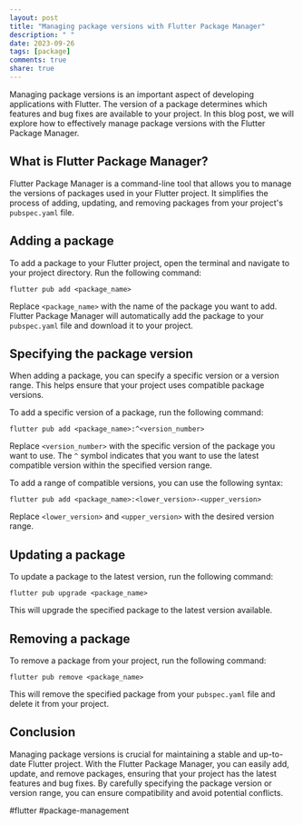 ```yaml
---
layout: post
title: "Managing package versions with Flutter Package Manager"
description: " "
date: 2023-09-26
tags: [package]
comments: true
share: true
---
```


Managing package versions is an important aspect of developing applications with Flutter. The version of a package determines which features and bug fixes are available to your project. In this blog post, we will explore how to effectively manage package versions with the Flutter Package Manager.

## What is Flutter Package Manager?

Flutter Package Manager is a command-line tool that allows you to manage the versions of packages used in your Flutter project. It simplifies the process of adding, updating, and removing packages from your project's `pubspec.yaml` file.

## Adding a package

To add a package to your Flutter project, open the terminal and navigate to your project directory. Run the following command:

```
flutter pub add <package_name>
```

Replace `<package_name>` with the name of the package you want to add. Flutter Package Manager will automatically add the package to your `pubspec.yaml` file and download it to your project.

## Specifying the package version

When adding a package, you can specify a specific version or a version range. This helps ensure that your project uses compatible package versions.

To add a specific version of a package, run the following command:

```
flutter pub add <package_name>:^<version_number>
```

Replace `<version_number>` with the specific version of the package you want to use. The `^` symbol indicates that you want to use the latest compatible version within the specified version range.

To add a range of compatible versions, you can use the following syntax:

```
flutter pub add <package_name>:<lower_version>-<upper_version>
```

Replace `<lower_version>` and `<upper_version>` with the desired version range.

## Updating a package

To update a package to the latest version, run the following command:

```
flutter pub upgrade <package_name>
```

This will upgrade the specified package to the latest version available.

## Removing a package

To remove a package from your project, run the following command:

```
flutter pub remove <package_name>
```

This will remove the specified package from your `pubspec.yaml` file and delete it from your project.

## Conclusion

Managing package versions is crucial for maintaining a stable and up-to-date Flutter project. With the Flutter Package Manager, you can easily add, update, and remove packages, ensuring that your project has the latest features and bug fixes. By carefully specifying the package version or version range, you can ensure compatibility and avoid potential conflicts.

#flutter #package-management